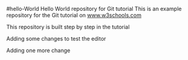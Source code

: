 #hello-World
Hello World repository for Git tutorial
This is an example repository for the Git tutorial on www.w3schools.com

This repository is built step by step in the tutorial

Adding some changes to test the editor 

Adding one more change
